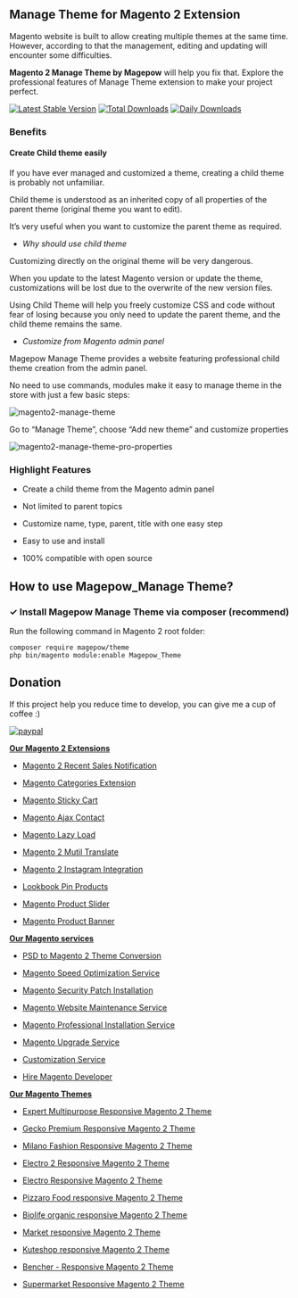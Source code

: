 ## Manage Theme for Magento 2 Extension
Magento website is built to allow creating multiple themes at the same time. However, according to that the management, editing and updating will encounter some difficulties.

**Magento 2 Manage Theme by Magepow** will help you fix that. Explore the professional features of Manage Theme extension to make your project perfect.

[![Latest Stable Version](https://poser.pugx.org/magepow/theme/v/stable)](https://packagist.org/packages/magepow/theme)
[![Total Downloads](https://poser.pugx.org/magepow/theme/downloads)](https://packagist.org/packages/magepow/theme)
[![Daily Downloads](https://poser.pugx.org/magepow/theme/d/daily)](https://packagist.org/packages/magepow/theme)

### Benefits

#### Create Child theme easily

If you have ever managed and customized a theme, creating a child theme is probably not unfamiliar. 

Child theme is understood as an inherited copy of all properties of the parent theme (original theme you want to edit). 

It’s very useful when you want to customize the parent theme as required.
- *Why should use child theme*

Customizing directly on the original theme will be very dangerous. 

When you update to the latest Magento version or update the theme, customizations will be lost due to the overwrite of the new version files.

Using Child Theme will help you freely customize CSS and code without fear of losing because you only need to update the parent theme, and the child theme remains the same.

- *Customize from Magento admin panel*

Magepow Manage Theme provides a website featuring professional child theme creation from the admin panel.

No need to use commands, modules make it easy to manage theme in the store with just a few basic steps:

![magento2-manage-theme](https://github.com/magepow/magento2-theme/blob/master/Media/magento2-manage-theme.png?raw=true)

Go to “Manage Theme”, choose “Add new theme” and customize properties 

![magento2-manage-theme-pro-properties](https://github.com/magepow/magento2-theme/blob/master/Media/magento2-manage-theme-properties.png?raw=true)

### Highlight Features

- Create a child theme from the Magento admin panel

- Not limited to parent topics

- Customize name, type, parent, title with one easy step

- Easy to use and install

- 100% compatible with open source

## How to use Magepow_Manage Theme?
### ✓ Install Magepow Manage Theme via composer (recommend)

Run the following command in Magento 2 root folder:

```
composer require magepow/theme
php bin/magento module:enable Magepow_Theme
```

## Donation

If this project help you reduce time to develop, you can give me a cup of coffee :) 

[![paypal](https://www.paypalobjects.com/en_US/i/btn/btn_donateCC_LG.gif)](https://www.paypal.com/paypalme/alopay)


**[Our Magento 2 Extensions](https://magepow.com/magento-2-extensions.html)**

* [Magento 2 Recent Sales Notification](https://magepow.com/magento-2-recent-sales-notification.html)

* [Magento Categories Extension](https://magepow.com/magento-categories-extension.html)

* [Magento Sticky Cart](https://magepow.com/magento-sticky-cart.html)

* [Magento Ajax Contact](https://magepow.com/magento-ajax-contact-form.html)

* [Magento Lazy Load](https://magepow.com/magento-lazy-load.html)

* [Magento 2 Mutil Translate](https://magepow.com/magento-multi-translate.html)

* [Magento 2 Instagram Integration](https://magepow.com/magento-2-instagram.html)

* [Lookbook Pin Products](https://magepow.com/lookbook-pin-products.html)

* [Magento Product Slider](https://magepow.com/magento-product-slider.html)

* [Magento Product Banner](https://magepow.com/magento-banner-slider.html)

**[Our Magento services](https://magepow.com/magento-services.html)**

* [PSD to Magento 2 Theme Conversion](https://magepow.com/psd-to-magento-theme-conversion.html)

* [Magento Speed Optimization Service](https://magepow.com/magento-speed-optimization-service.html)

* [Magento Security Patch Installation](https://magepow.com/magento-security-patch-installation.html)

* [Magento Website Maintenance Service](https://magepow.com/website-maintenance-service.html)

* [Magento Professional Installation Service](https://magepow.com/professional-installation-service.html)

* [Magento Upgrade Service](https://magepow.com/magento-upgrade-service.html)

* [Customization Service](https://magepow.com/customization-service.html)

* [Hire Magento Developer](https://magepow.com/hire-magento-developer.html)

**[Our Magento Themes](https://alothemes.com/)**

* [Expert Multipurpose Responsive Magento 2 Theme](https://1.envato.market/c/1314680/275988/4415?u=https://themeforest.net/item/expert-premium-responsive-magento-2-and-1-support-rtl-magento-2-/21667789)

* [Gecko Premium Responsive Magento 2 Theme](https://1.envato.market/c/1314680/275988/4415?u=https://themeforest.net/item/gecko-responsive-magento-2-theme-rtl-supported/24677410)

* [Milano Fashion Responsive Magento 2 Theme](https://1.envato.market/c/1314680/275988/4415?u=https://themeforest.net/item/milano-fashion-responsive-magento-1-2-theme/12141971)

* [Electro 2 Responsive Magento 2 Theme](https://1.envato.market/c/1314680/275988/4415?u=https://themeforest.net/item/electro2-premium-responsive-magento-2-rtl-supported/26875864)

* [Electro Responsive Magento 2 Theme](https://1.envato.market/c/1314680/275988/4415?u=https://themeforest.net/item/electro-responsive-magento-1-2-theme/17042067)

* [Pizzaro Food responsive Magento 2 Theme](https://1.envato.market/c/1314680/275988/4415?u=https://themeforest.net/item/pizzaro-food-responsive-magento-1-2-theme/19438157)

* [Biolife organic responsive Magento 2 Theme](https://1.envato.market/c/1314680/275988/4415?u=https://themeforest.net/item/biolife-organic-food-magento-2-theme-rtl-supported/25712510)

* [Market responsive Magento 2 Theme](https://1.envato.market/c/1314680/275988/4415?u=https://themeforest.net/item/market-responsive-magento-2-theme/22997928)

* [Kuteshop responsive Magento 2 Theme](https://1.envato.market/c/1314680/275988/4415?u=https://themeforest.net/item/kuteshop-multipurpose-responsive-magento-1-2-theme/12985435)

* [Bencher - Responsive Magento 2 Theme](https://1.envato.market/c/1314680/275988/4415?u=https://themeforest.net/item/bencher-responsive-magento-1-2-theme/15787772)

* [Supermarket Responsive Magento 2 Theme](https://1.envato.market/c/1314680/275988/4415?u=https://themeforest.net/item/supermarket-responsive-magento-1-2-theme/18447995)
